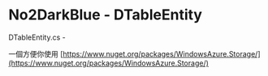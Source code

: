 # No2DarkBlue - DTableEntity

DTableEntity.cs - 

一個方便你使用 [https://www.nuget.org/packages/WindowsAzure.Storage/](https://www.nuget.org/packages/WindowsAzure.Storage/)

